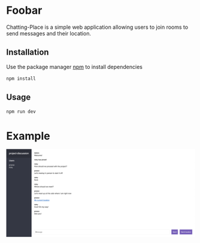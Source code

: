 # Foobar

Chatting-Place is a simple web application allowing users to join rooms to send messages and their location.

## Installation

Use the package manager [npm](https://npmjs.com) to install dependencies

```bash
npm install
```

## Usage

```bash
npm run dev
```

# Example

![Use case](./readme_assets/use_case_example.png)